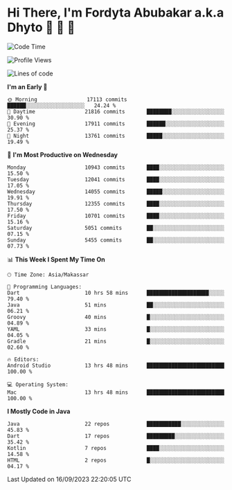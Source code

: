 # Hi There, I'm Fordyta Abubakar a.k.a Dhyto 👋 👋 👋 

<!--
**DhytoDev/dhytodev** is a ✨ _special_ ✨ repository because its `README.md` (this file) appears on your GitHub profile.

Here are some ideas to get you started:

- 🔭 I’m currently working on ...
- 🌱 I’m currently learning ...
- 👯 I’m looking to collaborate on ...
- 🤔 I’m looking for help with ...
- 💬 Ask me about ...
- 📫 How to reach me: ...
- 😄 Pronouns: ...
- ⚡ Fun fact: ...
-->

<!--START_SECTION:waka-->
![Code Time](http://img.shields.io/badge/Code%20Time-2%2C022%20hrs%2017%20mins-blue)

![Profile Views](http://img.shields.io/badge/Profile%20Views-0-blue)

![Lines of code](https://img.shields.io/badge/From%20Hello%20World%20I%27ve%20Written-8.8%20million%20lines%20of%20code-blue)

**I'm an Early 🐤** 

```text
🌞 Morning                17113 commits       ██████░░░░░░░░░░░░░░░░░░░   24.24 % 
🌆 Daytime                21816 commits       ████████░░░░░░░░░░░░░░░░░   30.90 % 
🌃 Evening                17911 commits       ██████░░░░░░░░░░░░░░░░░░░   25.37 % 
🌙 Night                  13761 commits       █████░░░░░░░░░░░░░░░░░░░░   19.49 % 
```
📅 **I'm Most Productive on Wednesday** 

```text
Monday                   10943 commits       ████░░░░░░░░░░░░░░░░░░░░░   15.50 % 
Tuesday                  12041 commits       ████░░░░░░░░░░░░░░░░░░░░░   17.05 % 
Wednesday                14055 commits       █████░░░░░░░░░░░░░░░░░░░░   19.91 % 
Thursday                 12355 commits       ████░░░░░░░░░░░░░░░░░░░░░   17.50 % 
Friday                   10701 commits       ████░░░░░░░░░░░░░░░░░░░░░   15.16 % 
Saturday                 5051 commits        ██░░░░░░░░░░░░░░░░░░░░░░░   07.15 % 
Sunday                   5455 commits        ██░░░░░░░░░░░░░░░░░░░░░░░   07.73 % 
```


📊 **This Week I Spent My Time On** 

```text
🕑︎ Time Zone: Asia/Makassar

💬 Programming Languages: 
Dart                     10 hrs 58 mins      ████████████████████░░░░░   79.40 % 
Java                     51 mins             ██░░░░░░░░░░░░░░░░░░░░░░░   06.21 % 
Groovy                   40 mins             █░░░░░░░░░░░░░░░░░░░░░░░░   04.89 % 
YAML                     33 mins             █░░░░░░░░░░░░░░░░░░░░░░░░   04.05 % 
Gradle                   21 mins             █░░░░░░░░░░░░░░░░░░░░░░░░   02.60 % 

🔥 Editors: 
Android Studio           13 hrs 48 mins      █████████████████████████   100.00 % 

💻 Operating System: 
Mac                      13 hrs 48 mins      █████████████████████████   100.00 % 
```

**I Mostly Code in Java** 

```text
Java                     22 repos            ███████████░░░░░░░░░░░░░░   45.83 % 
Dart                     17 repos            █████████░░░░░░░░░░░░░░░░   35.42 % 
Kotlin                   7 repos             ████░░░░░░░░░░░░░░░░░░░░░   14.58 % 
HTML                     2 repos             █░░░░░░░░░░░░░░░░░░░░░░░░   04.17 % 
```




 Last Updated on 16/09/2023 22:20:05 UTC
<!--END_SECTION:waka-->
